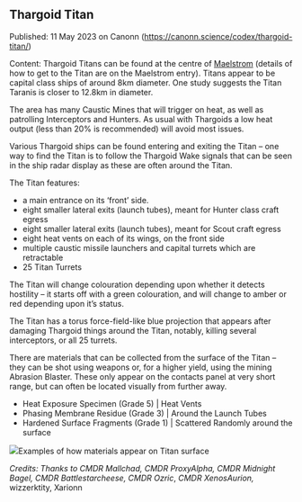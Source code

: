 ## Thargoid Titan

Published: 11 May 2023 on Canonn (https://canonn.science/codex/thargoid-titan/)

Content: Thargoid Titans can be found at the centre of [Maelstrom](https://canonn.science/codex/maelstrom/ "Maelstrom") (details of how to get to the Titan are on the Maelstrom entry). Titans appear to be capital class ships of around 8km diameter. One study suggests the Titan Taranis is closer to 12.8km in diameter.

The area has many Caustic Mines that will trigger on heat, as well as patrolling Interceptors and Hunters. As usual with Thargoids a low heat output (less than 20% is recommended) will avoid most issues. 

Various Thargoid ships can be found entering and exiting the Titan – one way to find the Titan is to follow the Thargoid Wake signals that can be seen in the ship radar display as these are often around the Titan.

The Titan features:

- a main entrance on its ‘front’ side.
- eight smaller lateral exits (launch tubes), meant for Hunter class craft egress
- eight smaller lateral exits (launch tubes), meant for Scout craft egress
- eight heat vents on each of its wings, on the front side
- multiple caustic missile launchers and capital turrets which are retractable
- 25 Titan Turrets

The Titan will change colouration depending upon whether it detects hostility – it starts off with a green colouration, and will change to amber or red depending upon it’s status.

The Titan has a torus force-field-like blue projection that appears after damaging Thargoid things around the Titan, notably, killing several interceptors, or all 25 turrets.

There are materials that can be collected from the surface of the Titan – they can be shot using weapons or, for a higher yield, using the mining Abrasion Blaster. These only appear on the contacts panel at very short range, but can often be located visually from further away.

- Heat Exposure Specimen (Grade 5) | Heat Vents
- Phasing Membrane Residue (Grade 3) | Around the Launch Tubes
- Hardened Surface Fragments (Grade 1) | Scattered Randomly around the surface

![](https://canonn.science/wp-content/uploads/2023/05/titan-materials-1024x261.png)Examples of how materials appear on Titan surface

*Credits: Thanks to CMDR Mallchad, CMDR ProxyAlpha, CMDR Midnight Bagel, CMDR Battlestarcheese, CMDR Ozric*, *CMDR XenosAurion,* wizzerktity, Xarionn